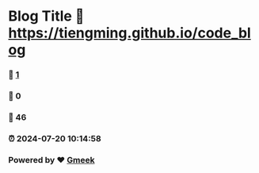 # Blog Title :link: https://tiengming.github.io/code_blog 
### :page_facing_up: [1](https://tiengming.github.io/code_blog/tag.html) 
### :speech_balloon: 0 
### :hibiscus: 46 
### :alarm_clock: 2024-07-20 10:14:58 
### Powered by :heart: [Gmeek](https://github.com/Meekdai/Gmeek)
